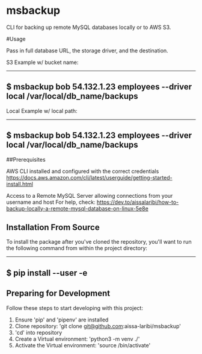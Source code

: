 msbackup
========

CLI for backing up remote MySQL databases locally or to AWS S3.

#Usage

Pass in full database URL, the storage driver, and the destination.

S3 Example w/ bucket name:

---
$ msbackup bob 54.132.1.23 employees --driver local /var/local/db_name/backups
---

Local Example w/ local path:

---
$ msbackup bob 54.132.1.23 employees --driver local /var/local/db_name/backups  
---

##Prerequisites

AWS CLI installed and configured with the correct credentials
https://docs.aws.amazon.com/cli/latest/userguide/getting-started-install.html

Access to a Remote MySQL Server allowing connections from your username and host
For help, check: https://dev.to/aissalaribi/how-to-backup-locally-a-remote-mysql-database-on-linux-5e8e

## Installation From Source

To install the package after you've cloned the repository, you'll 
want to run the following command from within the project directory:

---
$ pip install --user -e
---

## Preparing for Development

Follow these steps to start developing with this project:

1. Ensure 'pip' and 'pipenv' are installed
2. Clone repository: 'git clone git@github.com:aissa-laribi/msbackup'
3. 'cd' into repository
4. Create a Virtual environment: 'python3 -m venv ./<env-name>'
5. Activate the Virtual environment:  'source <env-name>/bin/activate'
